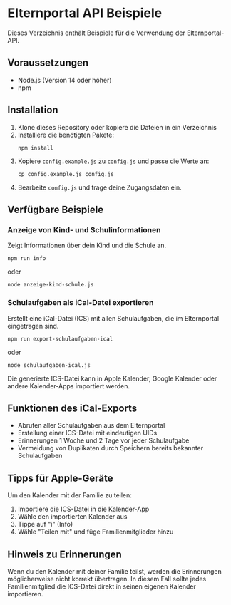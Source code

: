 # Elternportal API Beispiele

Dieses Verzeichnis enthält Beispiele für die Verwendung der Elternportal-API.

## Voraussetzungen

- Node.js (Version 14 oder höher)
- npm

## Installation

1. Klone dieses Repository oder kopiere die Dateien in ein Verzeichnis
2. Installiere die benötigten Pakete:
   ```
   npm install
   ```
3. Kopiere `config.example.js` zu `config.js` und passe die Werte an:
   ```
   cp config.example.js config.js
   ```
4. Bearbeite `config.js` und trage deine Zugangsdaten ein.

## Verfügbare Beispiele

### Anzeige von Kind- und Schulinformationen

Zeigt Informationen über dein Kind und die Schule an.

```
npm run info
```

oder

```
node anzeige-kind-schule.js
```

### Schulaufgaben als iCal-Datei exportieren

Erstellt eine iCal-Datei (ICS) mit allen Schulaufgaben, die im Elternportal eingetragen sind.

```
npm run export-schulaufgaben-ical
```

oder

```
node schulaufgaben-ical.js
```

Die generierte ICS-Datei kann in Apple Kalender, Google Kalender oder andere Kalender-Apps importiert werden.

## Funktionen des iCal-Exports

- Abrufen aller Schulaufgaben aus dem Elternportal
- Erstellung einer ICS-Datei mit eindeutigen UIDs
- Erinnerungen 1 Woche und 2 Tage vor jeder Schulaufgabe
- Vermeidung von Duplikaten durch Speichern bereits bekannter Schulaufgaben

## Tipps für Apple-Geräte

Um den Kalender mit der Familie zu teilen:
1. Importiere die ICS-Datei in die Kalender-App
2. Wähle den importierten Kalender aus
3. Tippe auf "i" (Info)
4. Wähle "Teilen mit" und füge Familienmitglieder hinzu

## Hinweis zu Erinnerungen

Wenn du den Kalender mit deiner Familie teilst, werden die Erinnerungen möglicherweise nicht korrekt übertragen. In diesem Fall sollte jedes Familienmitglied die ICS-Datei direkt in seinen eigenen Kalender importieren.
